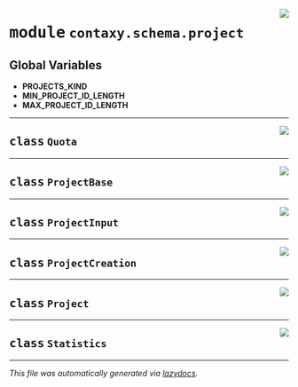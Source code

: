 <!-- markdownlint-disable -->

<a href="https://github.com/ml-tooling/contaxy/blob/main/backend/src/contaxy/schema/project.py#L0"><img align="right" style="float:right;" src="https://img.shields.io/badge/-source-cccccc?style=flat-square"></a>

# <kbd>module</kbd> `contaxy.schema.project`




**Global Variables**
---------------
- **PROJECTS_KIND**
- **MIN_PROJECT_ID_LENGTH**
- **MAX_PROJECT_ID_LENGTH**


---

<a href="https://github.com/ml-tooling/contaxy/blob/main/backend/src/contaxy/schema/project.py#L24"><img align="right" style="float:right;" src="https://img.shields.io/badge/-source-cccccc?style=flat-square"></a>

## <kbd>class</kbd> `Quota`








---

<a href="https://github.com/ml-tooling/contaxy/blob/main/backend/src/contaxy/schema/project.py#L75"><img align="right" style="float:right;" src="https://img.shields.io/badge/-source-cccccc?style=flat-square"></a>

## <kbd>class</kbd> `ProjectBase`








---

<a href="https://github.com/ml-tooling/contaxy/blob/main/backend/src/contaxy/schema/project.py#L84"><img align="right" style="float:right;" src="https://img.shields.io/badge/-source-cccccc?style=flat-square"></a>

## <kbd>class</kbd> `ProjectInput`








---

<a href="https://github.com/ml-tooling/contaxy/blob/main/backend/src/contaxy/schema/project.py#L88"><img align="right" style="float:right;" src="https://img.shields.io/badge/-source-cccccc?style=flat-square"></a>

## <kbd>class</kbd> `ProjectCreation`








---

<a href="https://github.com/ml-tooling/contaxy/blob/main/backend/src/contaxy/schema/project.py#L98"><img align="right" style="float:right;" src="https://img.shields.io/badge/-source-cccccc?style=flat-square"></a>

## <kbd>class</kbd> `Project`








---

<a href="https://github.com/ml-tooling/contaxy/blob/main/backend/src/contaxy/schema/project.py#L110"><img align="right" style="float:right;" src="https://img.shields.io/badge/-source-cccccc?style=flat-square"></a>

## <kbd>class</kbd> `Statistics`










---

_This file was automatically generated via [lazydocs](https://github.com/ml-tooling/lazydocs)._
